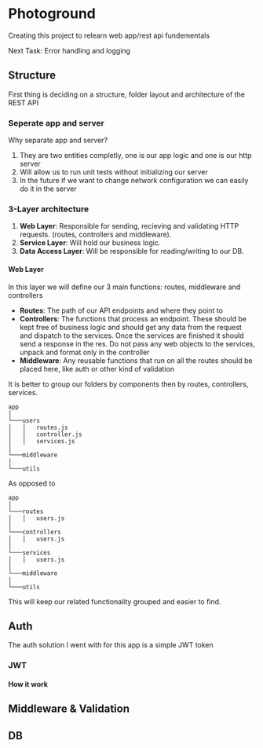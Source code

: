 # Photoground

Creating this project to relearn web app/rest api fundementals

Next Task: Error handling and logging

## Structure

First thing is deciding on a structure, folder layout and architecture of the REST API

### Seperate app and server

Why separate app and server?

1. They are two entities completly, one is our app logic and one is our http server
2. Will allow us to run unit tests without initializing our server
3. In the future if we want to change network configuration we can easily do it in the server

### 3-Layer architecture

1. **Web Layer**: Responsible for sending, recieving and validating HTTP requests. (routes, controllers and middleware).
2. **Service Layer**: Will hold our business logic.
3. **Data Access Layer**: Will be responsible for reading/writing to our DB.

#### Web Layer

In this layer we will define our 3 main functions: routes, middleware and controllers

- **Routes**: The path of our API endpoints and where they point to
- **Controllers**: The functions that process an endpoint. These should be kept free of business logic and should get any data from the request and dispatch to the services. Once the services are finished it should send a response in the res. Do not pass any web objects to the services, unpack and format only in the controller
- **Middleware**: Any reusable functions that run on all the routes should be placed here, like auth or other kind of validation

It is better to group our folders by components then by routes, controllers, services.

```
app
│
└───users
│   │   routes.js
│   │   controller.js
│   │   services.js
│
└───middleware
│
└───utils
```

As opposed to

```
app
│
└───routes
│   │   users.js
│
└───controllers
│   │   users.js
│
└───services
│   │   users.js
│
└───middleware
│
└───utils
```

This will keep our related functionality grouped and easier to find.

## Auth

The auth solution I went with for this app is a simple JWT token

### JWT

#### How it work

## Middleware & Validation

## DB
